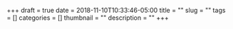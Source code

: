 +++ 
draft = true
date = 2018-11-10T10:33:46-05:00
title = ""
slug = "" 
tags = []
categories = []
thumbnail = ""
description = ""
+++
